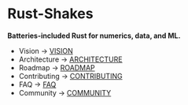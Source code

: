 # Rust-Shakes

**Batteries-included Rust for numerics, data, and ML.**

- Vision → [VISION](VISION.md)
- Architecture → [ARCHITECTURE](ARCHITECTURE.md)
- Roadmap → [ROADMAP](ROADMAP.md)
- Contributing → [CONTRIBUTING](CONTRIBUTING.md)
- FAQ → [FAQ](FAQ.md)
- Community → [COMMUNITY](COMMUNITY.md)

